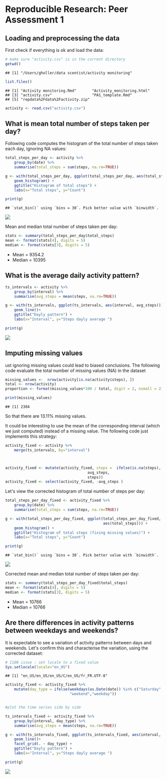 # Reproducible Research: Peer Assessment 1




## Loading and preprocessing the data
First check if everything is ok and load the data:


```r
# make sure "activity.csv" is in the current directory
getwd()
```

```
## [1] "/Users/gholler/data scentist/activity monitoring"
```

```r
list.files()
```

```
## [1] "Activity monitoring.Rmd"       "Activity_monitoring.html"     
## [3] "activity.csv"                  "PA1_template.Rmd"             
## [5] "repdata%2Fdata%2Factivity.zip"
```

```r
activity <- read.csv("activity.csv")
```



## What is mean total number of steps taken per day?
Following code computes the histogram of the total number of steps taken each day, ignoring NA values:


```r
total_steps_per_day <- activity %>%
    group_by(date) %>%
    summarise(total_steps = sum(steps, na.rm=TRUE))

g <- with(total_steps_per_day, ggplot(total_steps_per_day, aes(total_steps))) + 
    geom_histogram() +
    ggtitle("Histogram of total steps") + 
    labs(x="Total steps", y="Count")

print(g)
```

```
## `stat_bin()` using `bins = 30`. Pick better value with `binwidth`.
```

![](PA1_template_files/figure-html/histogram-1.png)<!-- -->

Mean and median total number of steps taken per day:

```r
stats <- summary(total_steps_per_day$total_steps)
mean <- format(stats[4], digits = 5)
median <- format(stats[3], digits = 5)
```
+ Mean = 9354.2
+ Median = 10395



## What is the average daily activity pattern?


```r
ts_intervals <- activity %>%
    group_by(interval) %>%
    summarise(avg_steps = mean(steps, na.rm=TRUE))

g <- with(ts_intervals, ggplot(ts_intervals, aes(interval, avg_steps))) +
    geom_line()+
    ggtitle("Dayly pattern") + 
    labs(x="Interval", y="Steps dayly average ")

print(g)
```

![](PA1_template_files/figure-html/timeseries-1.png)<!-- -->


## Imputing missing values
ust ignoring missing values could lead to biased conclusions. 
The following code evaluate the total number of missing values (NA)
in the dataset

```r
missing_values <-  nrow(activity[is.na(activity$steps), ])
total <- nrow(activity)
proportion <- format(missing_values*100 / total, digit = 2, nsmall = 2)

print(missing_values)
```

```
## [1] 2304
```

So that there are 13.11% missing values.

It could be interesting to use the mean of the corresponding interval
(which we just computed) instead of a missing value.
The following code just implements this strategy:


```r
activity_fixed <- activity %>%
    merge(ts_intervals, by="interval") 



activity_fixed <- mutate(activity_fixed, steps =  ifelse(is.na(steps),
                                     avg_steps,
                                     steps))
activity_fixed <- select(activity_fixed, -avg_steps )
```
Let's view the corrected histogram of total number of steps per day:



```r
total_steps_per_day_fixed <- activity_fixed %>%
    group_by(date) %>%
    summarise(total_steps = sum(steps, na.rm=TRUE))

g <- with(total_steps_per_day_fixed, ggplot(total_steps_per_day_fixed,
                                            aes(total_steps))) + 
    geom_histogram() +
    ggtitle("Histogram of total steps (fixing missing values)") + 
    labs(x="Total steps", y="Count")

print(g)
```

```
## `stat_bin()` using `bins = 30`. Pick better value with `binwidth`.
```

![](PA1_template_files/figure-html/histogram_fixed-1.png)<!-- -->

Corrected mean and median total number of steps taken per day:

```r
stats <- summary(total_steps_per_day_fixed$total_steps)
mean <- format(stats[4], digits = 5)
median <- format(stats[3], digits = 5)
```
+ Mean = 10766
+ Median = 10766



## Are there differences in activity patterns between weekdays and weekends?
It is expectable to see a variation of activity patterns between days and weekends.
Let's confirm this and characterise the variation, using the corrected dataset:


```r
# I18N issue : set locale to a fixed value
Sys.setlocale(locale="en_US")
```

```
## [1] "en_US/en_US/en_US/C/en_US/fr_FR.UTF-8"
```

```r
activity_fixed <- activity_fixed %>%
    mutate(day_type = ifelse(weekdays(as.Date(date)) %in% c("Saturday", "Sunday"),
                             "weekend","weekday"))


#plot the time series side by side

ts_intervals_fixed <- activity_fixed %>%
    group_by(interval, day_type) %>%
    summarise(avg_steps = mean(steps, na.rm=TRUE))

g <- with(ts_intervals_fixed, ggplot(ts_intervals_fixed, aes(interval, avg_steps))) +
    geom_line()+
    facet_grid(. ~ day_type) +
    ggtitle("Dayly pattern") + 
    labs(x="Interval", y="Steps dayly average ")

print(g)
```

![](PA1_template_files/figure-html/weekdays_weekend-1.png)<!-- -->

